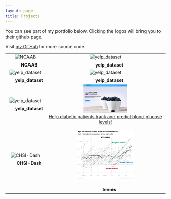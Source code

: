 ```yaml
---
layout: page
title: Projects
---
```


You can see part of my portfolio below. Clicking the logos will bring you to their github page.

Visit [my GitHub](https://github.com/gyhou/) for more source code.

<table id="repo-table">
<tbody>
<tr>
    <td id="NCAAB"><center>
      <a><img alt="NCAAB" width="180" height="90" style="object-fit: contain;" src=""></a>
      <div style="margin-top: 0.5rem"><i class="fa fa-star"></i><span class="stars" style="margin-right: 1rem; margin-left: 0.5rem"></span><b>NCAAB</b></div>
      <a class="repo-description"></a>
    </center></td>
    <td id="yelp_dataset"><center>
      <a><img alt="yelp_dataset" width="180" height="90" style="object-fit: contain;" src="g"></a>
      <div style="margin-top: 0.5rem"><i class="fa fa-star"></i><span class="stars" style="margin-right: 1rem; margin-left: 0.5rem"></span><b>yelp_dataset</b></div>
      <a class="repo-description"></a>
    </center></td>
</tr>
<tr>
    <td id="yelp_dataset"><center>
      <a><img alt="yelp_dataset" width="180" height="90" style="object-fit: contain;" src=""></a>
      <div style="margin-top: 0.5rem"><i class="fa fa-star"></i><span class="stars" style="margin-right: 1rem; margin-left: 0.5rem"></span><b>yelp_dataset</b></div>
      <a class="repo-description"></a>
    </center></td>
    <td id="yelp_dataset"><center>
      <a><img title="yelp_dataset" alt="yelp_dataset" width="180" height="90" style="object-fit: contain;" src=""></a>
      <div style="margin-top: 0.5rem"><i class="fa fa-star"></i><span class="stars" style="margin-right: 1rem; margin-left: 0.5rem"></span><b>yelp_dataset</b></div>
      <a class="repo-description"></a>
    </center></td>
</tr>
<tr>
    <td id="yelp_dataset"><center>
      <a><img alt="yelp_dataset" width="180" height="90" style="object-fit: contain;" src=""></a>
      <div style="margin-top: 0.5rem"><i class="fa fa-star"></i><span class="stars" style="margin-right: 1rem; margin-left: 0.5rem"></span><b>yelp_dataset</b></div>
      <a class="repo-description"></a>
    </center></td>
    <td id="diabetes-manager"><center>
      <a href="https://github.com/Build-Week-Diabetes-Manager"><img alt="nostalgia" width="180" height="90" style="object-fit: contain;" src="img/diabetes%20manager%20homepage.png"></a>
      <div><a class="repo-description" href="https://github.com/Build-Week-Diabetes-Manager">Help diabetic patients track and predict blood glucose levels!</a></div>
    </center></td>
</tr>
<tr>
    <td id="CHSI-Dash"><center>
      <a><img alt="CHSI-Dash" width="180" height="180" style="object-fit: contain;" src="https://github.com/gyhou/CHSI-Dash/raw/master/pictures/02.gif"></a>
      <div style="margin-top: 0.5rem"><i class="fa fa-star"></i><span class="stars" style="margin-right: 1rem; margin-left: 0.5rem"></span><b>CHSI-Dash</b></div>
      <a class="repo-description"></a>
    </center></td>
    <td id="tennis"><center>
      <a><img alt="tennis" width="180" height="180" style="object-fit: contain;" src="https://github.com/gyhou/tennis/raw/master/img/ATP_age.png"></a>
      <div style="margin-top: 0.5rem"><i class="fa fa-star"></i><span class="stars" style="margin-right: 1rem; margin-left: 0.5rem"></span><b>tennis</b></div>
      <a class="repo-description"></a>
    </center></td>
</tr>
</tbody>
</table>
